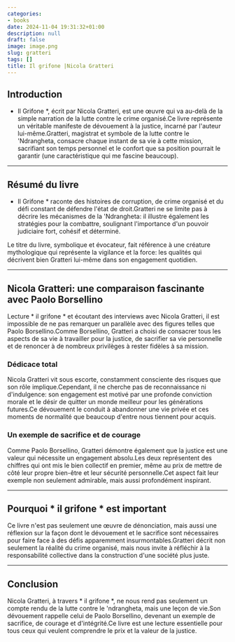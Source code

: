 ```yaml
---
categories:
- books
date: 2024-11-04 19:31:32+01:00
description: null
draft: false
image: image.png
slug: gratteri
tags: []
title: Il grifone |Nicola Gratteri
---
```


<!-- hash: 4aa933cb4c8a -->
## Introduction
* Il Grifone *, écrit par Nicola Gratteri, est une œuvre qui va au-delà de la simple narration de la lutte contre le crime organisé.Ce livre représente un véritable manifeste de dévouement à la justice, incarné par l'auteur lui-même.Gratteri, magistrat et symbole de la lutte contre le 'Ndrangheta, consacre chaque instant de sa vie à cette mission, sacrifiant son temps personnel et le confort que sa position pourrait le garantir (une caractéristique qui me fascine beaucoup).

---

## Résumé du livre
* Il Grifone * raconte des histoires de corruption, de crime organisé et du défi constant de défendre l'état de droit.Gratteri ne se limite pas à décrire les mécanismes de la 'Ndrangheta: il illustre également les stratégies pour la combattre, soulignant l'importance d'un pouvoir judiciaire fort, cohésif et déterminé.

Le titre du livre, symbolique et évocateur, fait référence à une créature mythologique qui représente la vigilance et la force: les qualités qui décrivent bien Gratteri lui-même dans son engagement quotidien.

---

## Nicola Gratteri: une comparaison fascinante avec Paolo Borsellino
Lecture * il grifone * et écoutant des interviews avec Nicola Gratteri, il est impossible de ne pas remarquer un parallèle avec des figures telles que Paolo Borsellino.Comme Borsellino, Gratteri a choisi de consacrer tous les aspects de sa vie à travailler pour la justice, de sacrifier sa vie personnelle et de renoncer à de nombreux privilèges à rester fidèles à sa mission.

### Dédicace total
Nicola Gratteri vit sous escorte, constamment consciente des risques que son rôle implique.Cependant, il ne cherche pas de reconnaissance ni d'indulgence: son engagement est motivé par une profonde conviction morale et le désir de quitter un monde meilleur pour les générations futures.Ce dévouement le conduit à abandonner une vie privée et ces moments de normalité que beaucoup d'entre nous tiennent pour acquis.

### Un exemple de sacrifice et de courage
Comme Paolo Borsellino, Gratteri démontre également que la justice est une valeur qui nécessite un engagement absolu.Les deux représentent des chiffres qui ont mis le bien collectif en premier, même au prix de mettre de côté leur propre bien-être et leur sécurité personnelle.Cet aspect fait leur exemple non seulement admirable, mais aussi profondément inspirant.

---

## Pourquoi * il grifone * est important
Ce livre n'est pas seulement une œuvre de dénonciation, mais aussi une réflexion sur la façon dont le dévouement et le sacrifice sont nécessaires pour faire face à des défis apparemment insurmontables.Gratteri décrit non seulement la réalité du crime organisé, mais nous invite à réfléchir à la responsabilité collective dans la construction d'une société plus juste.

---

## Conclusion
Nicola Gratteri, à travers * il grifone *, ne nous rend pas seulement un compte rendu de la lutte contre le 'ndrangheta, mais une leçon de vie.Son dévouement rappelle celui de Paolo Borsellino, devenant un exemple de sacrifice, de courage et d'intégrité.Ce livre est une lecture essentielle pour tous ceux qui veulent comprendre le prix et la valeur de la justice.